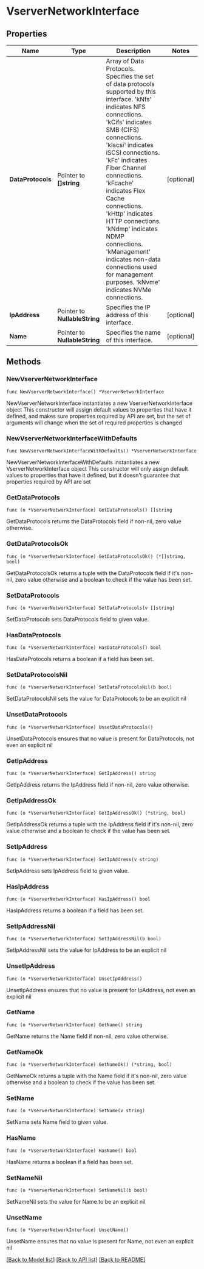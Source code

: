 # VserverNetworkInterface

## Properties

Name | Type | Description | Notes
------------ | ------------- | ------------- | -------------
**DataProtocols** | Pointer to **[]string** | Array of Data Protocols.  Specifies the set of data protocols supported by this interface. &#39;kNfs&#39; indicates NFS connections. &#39;kCifs&#39; indicates SMB (CIFS) connections. &#39;kIscsi&#39; indicates iSCSI connections. &#39;kFc&#39; indicates Fiber Channel connections. &#39;kFcache&#39; indicates Flex Cache connections. &#39;kHttp&#39; indicates HTTP connections. &#39;kNdmp&#39; indicates NDMP connections. &#39;kManagement&#39; indicates non-data connections used for management purposes. &#39;kNvme&#39; indicates NVMe connections. | [optional] 
**IpAddress** | Pointer to **NullableString** | Specifies the IP address of this interface. | [optional] 
**Name** | Pointer to **NullableString** | Specifies the name of this interface. | [optional] 

## Methods

### NewVserverNetworkInterface

`func NewVserverNetworkInterface() *VserverNetworkInterface`

NewVserverNetworkInterface instantiates a new VserverNetworkInterface object
This constructor will assign default values to properties that have it defined,
and makes sure properties required by API are set, but the set of arguments
will change when the set of required properties is changed

### NewVserverNetworkInterfaceWithDefaults

`func NewVserverNetworkInterfaceWithDefaults() *VserverNetworkInterface`

NewVserverNetworkInterfaceWithDefaults instantiates a new VserverNetworkInterface object
This constructor will only assign default values to properties that have it defined,
but it doesn't guarantee that properties required by API are set

### GetDataProtocols

`func (o *VserverNetworkInterface) GetDataProtocols() []string`

GetDataProtocols returns the DataProtocols field if non-nil, zero value otherwise.

### GetDataProtocolsOk

`func (o *VserverNetworkInterface) GetDataProtocolsOk() (*[]string, bool)`

GetDataProtocolsOk returns a tuple with the DataProtocols field if it's non-nil, zero value otherwise
and a boolean to check if the value has been set.

### SetDataProtocols

`func (o *VserverNetworkInterface) SetDataProtocols(v []string)`

SetDataProtocols sets DataProtocols field to given value.

### HasDataProtocols

`func (o *VserverNetworkInterface) HasDataProtocols() bool`

HasDataProtocols returns a boolean if a field has been set.

### SetDataProtocolsNil

`func (o *VserverNetworkInterface) SetDataProtocolsNil(b bool)`

 SetDataProtocolsNil sets the value for DataProtocols to be an explicit nil

### UnsetDataProtocols
`func (o *VserverNetworkInterface) UnsetDataProtocols()`

UnsetDataProtocols ensures that no value is present for DataProtocols, not even an explicit nil
### GetIpAddress

`func (o *VserverNetworkInterface) GetIpAddress() string`

GetIpAddress returns the IpAddress field if non-nil, zero value otherwise.

### GetIpAddressOk

`func (o *VserverNetworkInterface) GetIpAddressOk() (*string, bool)`

GetIpAddressOk returns a tuple with the IpAddress field if it's non-nil, zero value otherwise
and a boolean to check if the value has been set.

### SetIpAddress

`func (o *VserverNetworkInterface) SetIpAddress(v string)`

SetIpAddress sets IpAddress field to given value.

### HasIpAddress

`func (o *VserverNetworkInterface) HasIpAddress() bool`

HasIpAddress returns a boolean if a field has been set.

### SetIpAddressNil

`func (o *VserverNetworkInterface) SetIpAddressNil(b bool)`

 SetIpAddressNil sets the value for IpAddress to be an explicit nil

### UnsetIpAddress
`func (o *VserverNetworkInterface) UnsetIpAddress()`

UnsetIpAddress ensures that no value is present for IpAddress, not even an explicit nil
### GetName

`func (o *VserverNetworkInterface) GetName() string`

GetName returns the Name field if non-nil, zero value otherwise.

### GetNameOk

`func (o *VserverNetworkInterface) GetNameOk() (*string, bool)`

GetNameOk returns a tuple with the Name field if it's non-nil, zero value otherwise
and a boolean to check if the value has been set.

### SetName

`func (o *VserverNetworkInterface) SetName(v string)`

SetName sets Name field to given value.

### HasName

`func (o *VserverNetworkInterface) HasName() bool`

HasName returns a boolean if a field has been set.

### SetNameNil

`func (o *VserverNetworkInterface) SetNameNil(b bool)`

 SetNameNil sets the value for Name to be an explicit nil

### UnsetName
`func (o *VserverNetworkInterface) UnsetName()`

UnsetName ensures that no value is present for Name, not even an explicit nil

[[Back to Model list]](../README.md#documentation-for-models) [[Back to API list]](../README.md#documentation-for-api-endpoints) [[Back to README]](../README.md)


